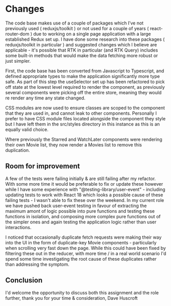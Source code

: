 # Changes

The code base makes use of a couple of packages which I’ve not previously used ( reduxjs/toolkit ) or not used for a couple of years ( react-router-dom ) due to working on a single page application with a large established Redux set up. I have done some research into these packages ( reduxjs/toolkit in particular ) and suggested changes which I believe are applicable - it's possible that RTK in particular (and RTK Query) includes some built-in methods that would make the data fetching more robust or just simpler.

First, the code base has been converted from Javascript to Typescript, and defined appropriate types to make the application significantly more type safe. As part of this step the useSelector set up has been refactored to pick off state at the lowest level required to render the component, as previously several components were picking off the entire store, meaning they would re render any time any state changed.

CSS modules are now used to ensure classes are scoped to the component that they are used in, and cannot leak to other components. Personally I prefer to have CSS module files located alongside the component they style but I have left them in the src/styles directory in this instance as this is an equally valid choice.

Where previously the Starred and WatchLater components were rendering their own Movie list, they now render a Movies list to remove this duplication.

## Room for improvement

A few of the tests were failing initially & are still failing after my refactor. With some more time it would be preferable to fix or update these however while I have some experience with "@testing-library/user-event" - including updating tests to work with React 18 which looks a possible cause of these failing tests - I wasn't able to fix these over the weekend. In my current role we have pushed back user-event testing in favour of extracting the maximum amont of logic possible into pure functions and testing these functions in isolation, and composing more complex pure functions out of the simpler ones and again testing the application logic rather than user interactions.

I noticed that occasionally duplicate fetch requests were making their way into the UI in the form of duplicate-key Movie components - particularly when scrolling very fast down the page. While this could have been fixed by filtering these out in the reducer, with more time / in a real world scenario I'd spend some time investigating the root cause of these duplicates rather than addressing the symptom.

## Conclusion

I'd welcome the opportunity to discuss both this assignment and the role further, thank you for your time & consideration, 
Dave Huscroft